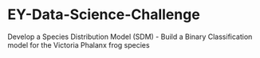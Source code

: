 # EY-Data-Science-Challenge
Develop a Species Distribution Model (SDM) - Build a Binary Classification model for the Victoria Phalanx frog species
